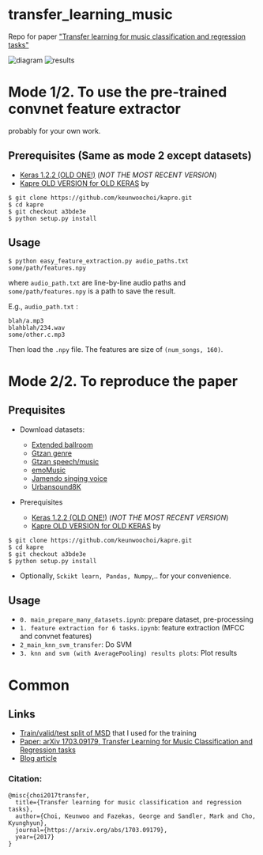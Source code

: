 # transfer_learning_music

Repo for paper ["Transfer learning for music classification and regression tasks"](https://arxiv.org/abs/1703.09179)

![diagram](https://github.com/keunwoochoi/transfer_learning_music/blob/master/diagram.png "diagram")
![results](https://github.com/keunwoochoi/transfer_learning_music/blob/master/results.png "results")

# Mode 1/2. To use the pre-trained convnet feature extractor

probably for your own work.

## Prerequisites (Same as mode 2 except datasets)
  - [Keras 1.2.2 (OLD ONE!)](https://github.com/fchollet/keras/tree/1.2.2/keras) (*NOT THE MOST RECENT VERSION*)
  - [Kapre OLD VERSION for OLD KERAS](https://github.com/keunwoochoi/kapre/tree/a3bde3e38f62fc5458231198ea2528b752fbb373) by
  
```
$ git clone https://github.com/keunwoochoi/kapre.git
$ cd kapre
$ git checkout a3bde3e
$ python setup.py install
```

## Usage
```
$ python easy_feature_extraction.py audio_paths.txt some/path/features.npy
```
where `audio_path.txt` are line-by-line audio paths and `some/path/features.npy` is a path to save the result.

E.g., `audio_path.txt` : 
```
blah/a.mp3
blahblah/234.wav
some/other.c.mp3
```

Then load the `.npy` file. The features are size of `(num_songs, 160)`.


# Mode 2/2. To reproduce the paper
## Prequisites

* Download datasets:
  - [Extended ballroom](http://anasynth.ircam.fr/home/media/ExtendedBallroom/)
  - [Gtzan genre](http://marsyasweb.appspot.com/download/data_sets/)
  - [Gtzan speech/music](http://marsyasweb.appspot.com/download/data_sets/)
  - [emoMusic](http://cvml.unige.ch/databases/emoMusic/)
  - [Jamendo singing voice](http://www.mathieuramona.com/wp/data/jamendo/)
  - [Urbansound8K](https://serv.cusp.nyu.edu/projects/urbansounddataset/urbansound8k.html)

* Prerequisites
  - [Keras 1.2.2 (OLD ONE!)](https://github.com/fchollet/keras/tree/1.2.2/keras) (*NOT THE MOST RECENT VERSION*)
  - [Kapre OLD VERSION for OLD KERAS](https://github.com/keunwoochoi/kapre/tree/a3bde3e38f62fc5458231198ea2528b752fbb373) by

```
$ git clone https://github.com/keunwoochoi/kapre.git
$ cd kapre
$ git checkout a3bde3e
$ python setup.py install
```
  - Optionally, `Sckikt learn, Pandas, Numpy`,.. for your convenience.

## Usage

* `0. main_prepare_many_datasets.ipynb`: prepare dataset, pre-processing
* `1. feature extraction for 6 tasks.ipynb`: feature extraction (MFCC and convnet features)
* `2_main_knn_svm_transfer`: Do SVM
* `3. knn and svm (with AveragePooling) results plots`: Plot results

# Common
## Links
 - [Train/valid/test split of MSD](https://github.com/keunwoochoi/MSD_split_for_tagging/blob/master/README.md) that I used for the training
 - [Paper: arXiv 1703.09179, Transfer Learning for Music Classification and Regression tasks](https://arxiv.org/abs/1703.09179)
 - [Blog article](https://keunwoochoi.wordpress.com/2017/03/28/paper-is-out-transfer-learning-for-music-classification-and-regression-tasks-and-behind-the-scene-negative-results-etc/) 

### Citation:
```
@misc{choi2017transfer,
  title={Transfer learning for music classification and regression tasks},
  author={Choi, Keunwoo and Fazekas, George and Sandler, Mark and Cho, Kyunghyun},
  journal={https://arxiv.org/abs/1703.09179},
  year={2017}
}
```
  
